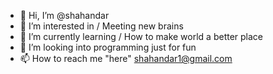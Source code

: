 - 👋 Hi, I’m @shahandar
- 👀 I’m interested in / Meeting new brains
- 🌱 I’m currently learning / How to make world a better place
- 💞️ I’m looking into programming just for fun
- 📫 How to reach me "here" shahandar1@gmail.com

<!---
shahandar/shahandar is a ✨ special ✨ repository because its `README.md` (this file) appears on your GitHub profile.
You can click the Preview link to take a look at your changes.
--->
